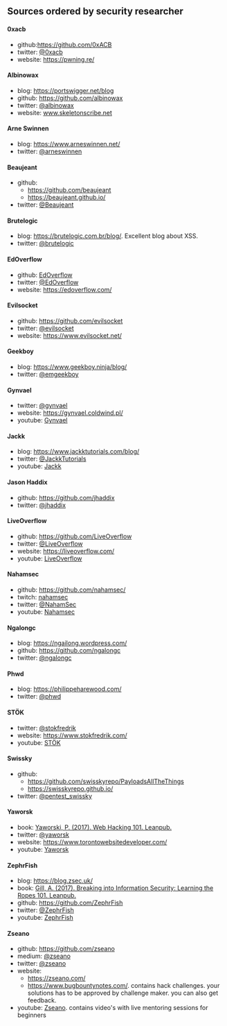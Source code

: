 ## Sources ordered by security researcher

#### 0xacb
  * github:https://github.com/0xACB
  * twitter: [@0xacb](https://twitter.com/0xacb)
  * website: https://pwning.re/

#### Albinowax
  * blog:  https://portswigger.net/blog
  * github: https://github.com/albinowax
  * twitter: [@albinowax](https://twitter.com/albinowax)
  * website: www.skeletonscribe.net
  
#### Arne Swinnen
  * blog: https://www.arneswinnen.net/
  * twitter: [@arneswinnen](https://twitter.com/ArneSwinnen)

#### Beaujeant
  * github:
    * https://github.com/beaujeant
    * https://beaujeant.github.io/
  * twitter: [@Beaujeant](https://twitter.com/Beaujeant)
  
#### Brutelogic
  * blog: https://brutelogic.com.br/blog/. Excellent blog about XSS.
  * twitter: [@brutelogic](https://twitter.com/brutelogic)
  
#### EdOverflow
  * github: [EdOverflow](https://github.com/EdOverflow)
  * twitter: [@EdOverflow](https://twitter.com/EdOverflow)
  * website: https://edoverflow.com/

#### Evilsocket
  * github: https://github.com/evilsocket
  * twitter: [@evilsocket](https://twitter.com/evilsocket)
  * website: https://www.evilsocket.net/
  
#### Geekboy
  * blog: https://www.geekboy.ninja/blog/
  * twitter: [@emgeekboy](https://twitter.com/emgeekboy)

#### Gynvael
  * twitter: [@gynvael](https://twitter.com/gynvael)
  * website: https://gynvael.coldwind.pl/
  * youtube: [Gynvael](https://www.youtube.com/c/GynvaelEN)
  
#### Jackk
  * blog: https://www.jackktutorials.com/blog/
  * twitter: [@JackkTutorials](https://twitter.com/JackkTutorials)
  * youtube: [Jackk](https://www.youtube.com/channel/UC64x_rKHxY113KMWmprLBPA)
  
#### Jason Haddix
  * github: https://github.com/jhaddix
  * twitter: [@jhaddix](https://twitter.com/jhaddix)
  
#### LiveOverflow
  * github: https://github.com/LiveOverflow
  * twitter: [@LiveOverflow](https://twitter.com/liveoverflow)
  * website: https://liveoverflow.com/
  * youtube: [LiveOverflow](https://www.youtube.com/channel/UClcE-kVhqyiHCcjYwcpfj9w)
  
#### Nahamsec
  * github: https://github.com/nahamsec/
  * twitch: [nahamsec](https://www.twitch.tv/nahamsec)
  * twitter: [@NahamSec](https://twitter.com/nahamsec)
  * youtube: [Nahamsec](https://www.youtube.com/channel/UCCZDt7MuC3Hzs6IH4xODLBw)
  
#### Ngalongc
  * blog: https://ngailong.wordpress.com/
  * github: https://github.com/ngalongc
  * twitter: [@ngalongc](https://twitter.com/ngalongc)
  
#### Phwd
  * blog: https://philippeharewood.com/
  * twitter: [@phwd](https://twitter.com/phwd)
  
#### STÖK
  * twitter: [@stokfredrik](https://twitter.com/stokfredrik)
  * website: https://www.stokfredrik.com/
  * youtube: [STÖK](https://www.youtube.com/channel/UCQN2DsjnYH60SFBIA6IkNwg)
  
#### Swissky
  * github: 
    * https://github.com/swisskyrepo/PayloadsAllTheThings
    * https://swisskyrepo.github.io/
  * twitter: [@pentest_swissky](https://twitter.com/pentest_swissky)
  
#### Yaworsk
  * book: [Yaworski, P. (2017). Web Hacking 101. Leanpub.](https://leanpub.com/web-hacking-101)
  * twitter: [@yaworsk](https://twitter.com/yaworsk)
  * website: https://www.torontowebsitedeveloper.com/
  * youtube: [Yaworsk](https://www.youtube.com/channel/UCS0y5e-AMsZO8GEFtKBAzkA)
  
#### ZephrFish
  * blog: https://blog.zsec.uk/
  * book: [Gill, A. (2017). Breaking into Information Security: Learning the Ropes 101. Leanpub.](https://leanpub.com/ltr101-breaking-into-infosec)
  * github: https://github.com/ZephrFish
  * twitter: [@ZephrFish](https://twitter.com/ZephrFish)
  * youtube: [ZephrFish](https://www.youtube.com/channel/UCwIgYwu94q1wpgakHPPR1iQ)

#### Zseano
  * github: https://github.com/zseano
  * medium: [@zseano](https://medium.com/@zseano)
  * twitter: [@zseano](https://twitter.com/zseano)
  * website: 
    * https://zseano.com/
    * https://www.bugbountynotes.com/. contains hack challenges. your solutions has to be approved by challenge maker. you can also get feedback.
  * youtube: [Zseano](https://www.youtube.com/channel/UCCUFgj-52_ryvpQUacylRpg).
    contains video's with live mentoring sessions for beginners
